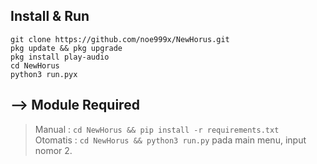 ## Install & Run
```
git clone https://github.com/noe999x/NewHorus.git
pkg update && pkg upgrade
pkg install play-audio
cd NewHorus
python3 run.pyx
```
## --> Module Required
> Manual   : `cd NewHorus && pip install -r requirements.txt`<br>
> Otomatis : `cd NewHorus && python3 run.py` pada main menu, input nomor 2.
